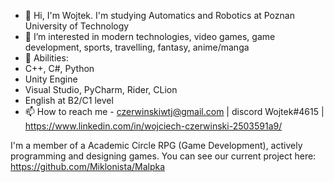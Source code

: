 - 👋 Hi, I'm Wojtek. I'm studying Automatics and Robotics at Poznan University of Technology
- 👀 I’m interested in modern technologies, video games, game development, sports, travelling, fantasy, anime/manga
- 🌱 Abilities:
- C++, C#, Python
- Unity Engine
- Visual Studio, PyCharm, Rider, CLion
- English at B2/C1 level
- 📫 How to reach me - czerwinskiwtj@gmail.com | discord Wojtek#4615 | https://www.linkedin.com/in/wojciech-czerwinski-2503591a9/

I'm a member of a Academic Circle RPG (Game Development), actively programming and designing games. You can see our current project here: 
https://github.com/Miklonista/Malpka


